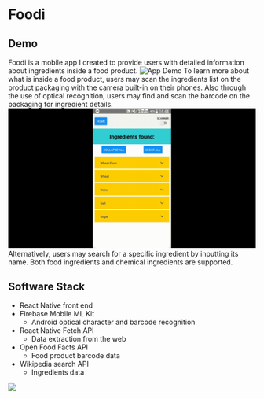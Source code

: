 # Foodi

## Demo
Foodi is a mobile app I created to provide users with detailed information about ingredients inside a food product.
![App Demo](Demo/output1.gif)
To learn more about what is inside a food product, users may scan the ingredients list on the product packaging with the camera built-in on their phones. Also through the use of optical recognition, users may find and scan the barcode on the packaging for ingredient details.
![App Demo](Demo/output2.gif)
Alternatively, users may search for a specific ingredient by inputting its name. Both food ingredients and chemical ingredients are supported.

## Software Stack
- React Native front end
- Firebase Mobile ML Kit
  - Android optical character and barcode recognition 
- React Native Fetch API
  - Data extraction from the web
- Open Food Facts API
  - Food product barcode data
- Wikipedia search API
  - Ingredients data

<a href="https://play.google.com/store/apps/details?id=com.SaltyNerd.Foodi" target="_blank">
  <img src="https://play.google.com/intl/en_us/badges/static/images/badges/en_badge_web_generic.png" height="80"/>
</a>
